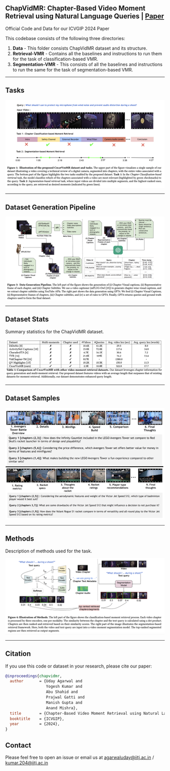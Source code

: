 ## ChapVidMR: Chapter-Based Video Moment Retrieval using Natural Language Queries | [Paper](https://drive.google.com/file/d/143odnhV4CljwX8Y8hZAPThkLbEVJtEdv/view?usp=sharing)

Official Code and Data for our ICVGIP 2024 Paper

This codebase consists of the following three directories:

1) **Data** - This folder consists ChapVidMR dataset and its structure.
2) **Retrieval-VMR** - Contains all the baselines and instructions to run them for the task of classification-based VMR.
3) **Segmentation-VMR** - This consists of all the baselines and instructions to run the same for the task of segmentation-based VMR.

---

## Tasks

![Introduction](figures/Introduction.png)

---

## Dataset Generation Pipeline

![Dataset Generation Pipeline](figures/dataset_generation_pipeline.png)

---

## Dataset Stats
Summary statistics for the ChapVidMR dataset.

![Dataset Stats](figures/dataset_stats.png)

---

## Dataset Samples


![Dataset Samples](figures/dataset_sample.png)

---

## Methods
Description of methods used for the task.

![Methods](figures/methods.png)

---
## Citation

If you use this code or dataset in your research, please cite our paper:

```bibtex
@inproceedings{chapvidmr,
  author       = {Uday Agarwal and
                  Yogesh Kumar and
                  Abu Shahid and
                  Prajwal Gatti and
                  Manish Gupta and
                  Anand Mishra},
  title        = {Chapter-Based Video Moment Retrieval using Natural Language Queries},
  booktitle    = {ICVGIP},
  year         = {2024},
}
```
## Contact

Please feel free to open an issue or email us at [agarwaluday@iitj.ac.in](mailto:agarwaluday@iitj.ac.in) / [kumar.204@iitj.ac.in](mailto:kumar.204@iitj.ac.in)


